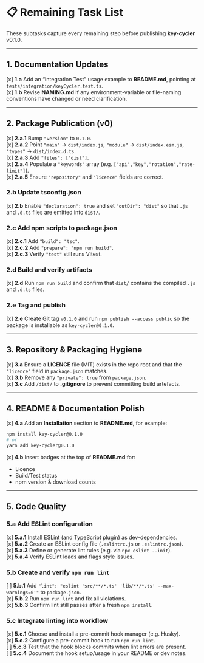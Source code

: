 # 📋 Remaining Task List

These subtasks capture every remaining step before publishing **key-cycler** v0.1.0.

---

## 1. Documentation Updates

[x] **1.a** Add an “Integration Test” usage example to **README.md**, pointing at `tests/integration/keyCycler.test.ts`.  
[x] **1.b** Revise **NAMING.md** if any environment-variable or file-naming conventions have changed or need clarification.  

---

## 2. Package Publication (v0)

[x] **2.a.1** Bump `"version"` to `0.1.0`.  
[x] **2.a.2** Point `"main"` → `dist/index.js`, `"module"` → `dist/index.esm.js`, `"types"` → `dist/index.d.ts`.  
[x] **2.a.3** Add `"files": ["dist"]`.  
[x] **2.a.4** Populate a `"keywords"` array (e.g. `["api","key","rotation","rate-limit"]`).  
[x] **2.a.5** Ensure `"repository"` and `"licence"` fields are correct.  

### 2.b Update **tsconfig.json**  
[x] **2.b** Enable `"declaration": true` and set `"outDir": "dist"` so that `.js` and `.d.ts` files are emitted into `dist/`.  

### 2.c Add npm scripts to **package.json**  
[x] **2.c.1** Add `"build": "tsc"`.  
[x] **2.c.2** Add `"prepare": "npm run build"`.  
[x] **2.c.3** Verify `"test"` still runs Vitest.  

### 2.d Build and verify artifacts  
[x] **2.d** Run `npm run build` and confirm that `dist/` contains the compiled `.js` and `.d.ts` files.  

### 2.e Tag and publish  
[x] **2.e** Create Git tag `v0.1.0` and run `npm publish --access public` so the package is installable as `key-cycler@0.1.0`.  

---

## 3. Repository & Packaging Hygiene

[x] **3.a** Ensure a **LICENCE** file (MIT) exists in the repo root and that the `"licence"` field in `package.json` matches.  
[x] **3.b** Remove any `"private": true` from `package.json`.  
[x] **3.c** Add `/dist/` to **.gitignore** to prevent committing build artefacts.  

---

## 4. README & Documentation Polish

[x] **4.a** Add an **Installation** section to **README.md**, for example:
```bash
npm install key-cycler@0.1.0
# or
yarn add key-cycler@0.1.0
```
 [x] **4.b** Insert badges at the top of **README.md** for:
- Licence  
- Build/Test status  
- npm version & download counts  

---

## 5. Code Quality

### 5.a Add ESLint configuration  
[x] **5.a.1** Install ESLint (and TypeScript plugin) as dev-dependencies.  
[x] **5.a.2** Create an ESLint config file (`.eslintrc.js` or `.eslintrc.json`).  
[x] **5.a.3** Define or generate lint rules (e.g. via `npx eslint --init`).  
[x] **5.a.4** Verify ESLint loads and flags style issues.  

### 5.b Create and verify `npm run lint`  
[ ] **5.b.1** Add `"lint": "eslint 'src/**/*.ts' 'lib/**/*.ts' --max-warnings=0'"` to `package.json`.  
[x] **5.b.2** Run `npm run lint` and fix all violations.  
[x] **5.b.3** Confirm lint still passes after a fresh `npm install`.  

### 5.c Integrate linting into workflow  
[x] **5.c.1** Choose and install a pre-commit hook manager (e.g. Husky).  
[x] **5.c.2** Configure a pre-commit hook to run `npm run lint`.  
[ ] **5.c.3** Test that the hook blocks commits when lint errors are present.  
[ ] **5.c.4** Document the hook setup/usage in your README or dev notes.  